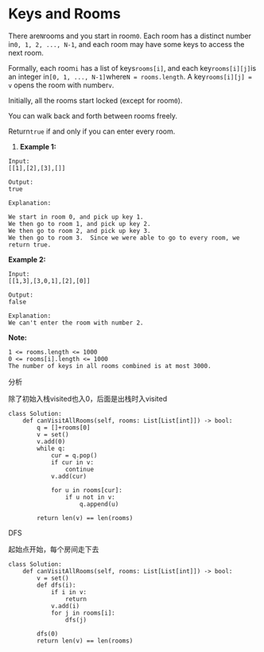 # Keys and Rooms

There are`N`rooms and you start in room`0`. Each room has a distinct number in`0, 1, 2, ..., N-1`, and each room may have some keys to access the next room.

Formally, each room`i` has a list of keys`rooms[i]`, and each key`rooms[i][j]`is an integer in`[0, 1, ..., N-1]`where`N = rooms.length`. A key`rooms[i][j] = v` opens the room with number`v`.

Initially, all the rooms start locked \(except for room`0`\).

You can walk back and forth between rooms freely.

Return`true` if and only if you can enter every room.

1. **Example 1:**

```text
Input: 
[[1],[2],[3],[]]

Output: 
true

Explanation:  

We start in room 0, and pick up key 1.
We then go to room 1, and pick up key 2.
We then go to room 2, and pick up key 3.
We then go to room 3.  Since we were able to go to every room, we return true.
```

**Example 2:**

```text
Input: 
[[1,3],[3,0,1],[2],[0]]

Output: 
false

Explanation: 
We can't enter the room with number 2.
```

**Note:**

```text
1 <= rooms.length <= 1000
0 <= rooms[i].length <= 1000
The number of keys in all rooms combined is at most 3000.
```

分析

除了初始入栈visited也入0，后面是出栈时入visited

```text
class Solution:
    def canVisitAllRooms(self, rooms: List[List[int]]) -> bool:
        q = []+rooms[0]
        v = set()
        v.add(0)
        while q:
            cur = q.pop()
            if cur in v:
                continue
            v.add(cur)

            for u in rooms[cur]:
                if u not in v:
                    q.append(u)

        return len(v) == len(rooms)
```

DFS

起始点开始，每个房间走下去

```text
class Solution:
    def canVisitAllRooms(self, rooms: List[List[int]]) -> bool:        
        v = set()
        def dfs(i):
            if i in v:
                return
            v.add(i)
            for j in rooms[i]:
                dfs(j)

        dfs(0)            
        return len(v) == len(rooms)
```

